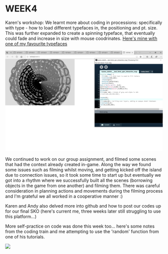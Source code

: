# WEEK4 

Karen's workshop: We learnt more about coding in processions: specifically with type - how to load different typefaces in, the positioning and pt. size. This was further expanded to create a spinning typeface, that eventually could fade and increase in size with mouse coodrinates. [Here's mine with one of my favourite typefaces](https://renpapers.github.io/codeword/Processing%20Sketches/Spinning%20text)

<img src= "spinning text.JPG">

We continued to work on our group assignment, and filmed some scenes that had the context already created in-game. Along the way we found some issues such as filming whilst moving, and getting kicked off the island due to connection issues, so it took some time to start up but eventually we got into a rhythm where we successfully built all the scenes (borrowing objects in the game from one another) and filming them. There was careful consideration in planning actions and movements during the filming process and I'm grateful we all worked in a cooperative manner :) 

Karen and Andy also delved more into github and how to post our codes up for our final SKO (here's current me, three weeks later still struggling to use this platform...) 

More self-practice on code was done this week too... here's some notes from the coding train and me attempting to use the 'random' function from one of his tutorials. 

<img src= "pg5-6.JPG">
